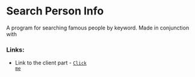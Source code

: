 # Search Person Info

A program for searching famous people by keyword. Made in conjunction with

### Links:

* Link to the client part - <code><a href="https://github.com/LPLP-ghacc/Person-Info">Сlick me</a></code>



